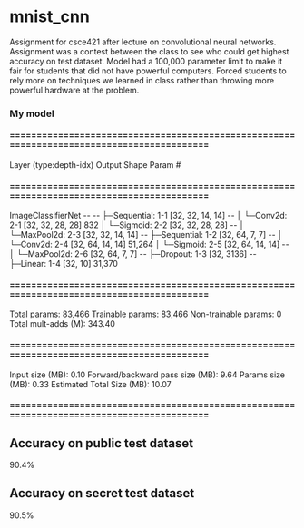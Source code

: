 # mnist_cnn

Assignment for csce421 after lecture on convolutional neural networks.
Assignment was a contest between the class to see who could get highest accuracy on test dataset.
Model had a 100,000 parameter limit to make it fair for students that did not have powerful computers.
Forced students to rely more on techniques we learned in class rather than throwing more powerful hardware at the problem.

### My model
#### ==========================================================================================
Layer (type:depth-idx)                   Output Shape              Param #
#### ==========================================================================================
ImageClassifierNet                       --                        --
├─Sequential: 1-1                        [32, 32, 14, 14]          --
│    └─Conv2d: 2-1                       [32, 32, 28, 28]          832
│    └─Sigmoid: 2-2                      [32, 32, 28, 28]          --
│    └─MaxPool2d: 2-3                    [32, 32, 14, 14]          --
├─Sequential: 1-2                        [32, 64, 7, 7]            --
│    └─Conv2d: 2-4                       [32, 64, 14, 14]          51,264
│    └─Sigmoid: 2-5                      [32, 64, 14, 14]          --
│    └─MaxPool2d: 2-6                    [32, 64, 7, 7]            --
├─Dropout: 1-3                           [32, 3136]                --
├─Linear: 1-4                            [32, 10]                  31,370
#### ==========================================================================================
Total params: 83,466
Trainable params: 83,466
Non-trainable params: 0
Total mult-adds (M): 343.40
#### ==========================================================================================
Input size (MB): 0.10
Forward/backward pass size (MB): 9.64
Params size (MB): 0.33
Estimated Total Size (MB): 10.07
#### ==========================================================================================

## Accuracy on public test dataset 
90.4%
## Accuracy on secret test dataset
90.5%